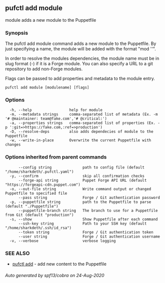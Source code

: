 ## pufctl add module

module adds a new module to the Puppetfile

### Synopsis


The pufctl add module command adds a new module to the Puppetfile. By just
specifying a name, the module will be added with the format "mod '<name>'".

In order to resolve the modules dependencies, the module name must be in slug
format (<namespace>-<modulename>) if it is a Forge module. You can also specify
a URL to a git repository to add non-Forge modules. 

Flags can be passed to add properties and metadata to the module entry.


```
pufctl add module [modulename] [flags]
```

### Options

```
  -h, --help                 help for module
  -m, --metadata strings     comma-separated list of metadata (Ex. -m '# @maintainer: team@fake.com','# @critical:')
  -a, --properties strings   comma-separated list of properties (Ex. -p ':git=>https://fake.com,:ref=>production')
  -D, --resolve-deps         also adds dependecies of module to the Puppetfile
  -w, --write-in-place       Overwrite the current Puppetfile with changes
```

### Options inherited from parent commands

```
      --config string              path to config file (default "/home/sharkdeth/.pufctl.yaml")
  -y, --confirm                    skip all confirmation checks
      --forge-api string           Puppet Forge API URL (default "https://forgeapi-cdn.puppet.com")
  -o, --out-file string            Write command output or changed Puppetfile to specified file
      --pass string                Forge / Git authentication password
  -p, --puppetfile string          path to the Puppetfile to parse (default "./Puppetfile")
      --puppetfile-branch string   The branch to use for a Puppetfile from Git (default "production")
  -s, --show                       Show Puppetfile after each command
      --ssh-key string             Path to your SSH key (default "/home/sharkdeth/.ssh/id_rsa")
      --token string               Forge / Git authentication token
      --user string                Forge / Git authentication username
  -v, --verbose                    verbose logging
```

### SEE ALSO

* [pufctl add](pufctl_add.md)	 - add new content to the Puppetfile

###### Auto generated by spf13/cobra on 24-Aug-2020
